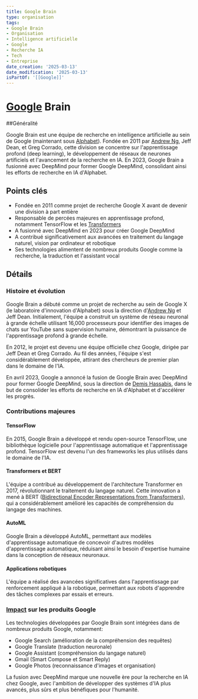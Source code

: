 ```yaml
---
title: Google Brain
type: organisation
tags:
- Google Brain
- Organisation
- Intelligence artificielle
- Google
- Recherche IA
- Tech
- Entreprise
date_creation: '2025-03-13'
date_modification: '2025-03-13'
isPartOf: '[[Google]]'
---
```

# [Google](https://fr.wikipedia.org/wiki/Google) Brain

##Généralité

Google Brain est une équipe de recherche en intelligence artificielle au sein de Google (maintenant sous [Alphabet](https://fr.wikipedia.org/wiki/Alphabet)). Fondée en 2011 par [Andrew Ng](https://fr.wikipedia.org/wiki/Andrew_Ng), Jeff Dean, et Greg Corrado, cette division se concentre sur l'apprentissage profond (deep learning), le développement de réseaux de neurones artificiels et l'avancement de la recherche en IA. En 2023, Google Brain a fusionné avec DeepMind pour former Google DeepMind, consolidant ainsi les efforts de recherche en IA d'Alphabet.

## Points clés

- Fondée en 2011 comme projet de recherche Google X avant de devenir une division à part entière
- Responsable de percées majeures en apprentissage profond, notamment TensorFlow et les [Transformers](https://fr.wikipedia.org/wiki/Transformers)
- A fusionné avec DeepMind en 2023 pour créer Google DeepMind
- A contribué significativement aux avancées en traitement du langage naturel, vision par ordinateur et robotique
- Ses technologies alimentent de nombreux produits Google comme la recherche, la traduction et l'assistant vocal

## Détails

### Histoire et évolution

Google Brain a débuté comme un projet de recherche au sein de Google X (le laboratoire d'innovation d'Alphabet) sous la direction d'[Andrew Ng](https://fr.wikipedia.org/wiki/Andrew_Ng) et Jeff Dean. Initialement, l'équipe a construit un système de réseau neuronal à grande échelle utilisant 16,000 processeurs pour identifier des images de chats sur YouTube sans supervision humaine, démontrant la puissance de l'apprentissage profond à grande échelle.

En 2012, le projet est devenu une équipe officielle chez Google, dirigée par Jeff Dean et Greg Corrado. Au fil des années, l'équipe s'est considérablement développée, attirant des chercheurs de premier plan dans le domaine de l'IA.

En avril 2023, Google a annoncé la fusion de Google Brain avec DeepMind pour former Google DeepMind, sous la direction de [Demis Hassabis](https://fr.wikipedia.org/wiki/Demis_Hassabis), dans le but de consolider les efforts de recherche en IA d'Alphabet et d'accélérer les progrès.

### Contributions majeures

#### TensorFlow
En 2015, Google Brain a développé et rendu open-source TensorFlow, une bibliothèque logicielle pour l'apprentissage automatique et l'apprentissage profond. TensorFlow est devenu l'un des frameworks les plus utilisés dans le domaine de l'IA.

#### Transformers et BERT
L'équipe a contribué au développement de l'architecture Transformer en 2017, révolutionnant le traitement du langage naturel. Cette innovation a mené à BERT ([Bidirectional Encoder Representations from Transformers](https://fr.wikipedia.org/wiki/Bidirectional_Encoder_Representations_from_Transformers)), qui a considérablement amélioré les capacités de compréhension du langage des machines.

#### AutoML
Google Brain a développé AutoML, permettant aux modèles d'apprentissage automatique de concevoir d'autres modèles d'apprentissage automatique, réduisant ainsi le besoin d'expertise humaine dans la conception de réseaux neuronaux.

#### Applications robotiques
L'équipe a réalisé des avancées significatives dans l'apprentissage par renforcement appliqué à la robotique, permettant aux robots d'apprendre des tâches complexes par essais et erreurs.

### [Impact](https://fr.wikipedia.org/wiki/Impact) sur les produits Google

Les technologies développées par Google Brain sont intégrées dans de nombreux produits Google, notamment:
- Google Search (amélioration de la compréhension des requêtes)
- Google Translate (traduction neuronale)
- Google Assistant (compréhension du langage naturel)
- Gmail (Smart Compose et Smart Reply)
- Google Photos (reconnaissance d'images et organisation)

La fusion avec DeepMind marque une nouvelle ère pour la recherche en IA chez Google, avec l'ambition de développer des systèmes d'IA plus avancés, plus sûrs et plus bénéfiques pour l'humanité.